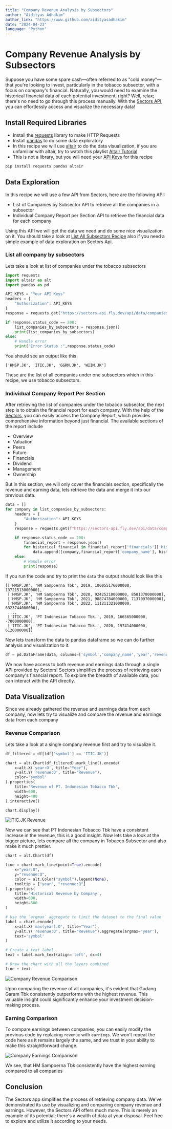 ```yaml
---
title: "Company Revenue Analysis by Subsectors"
author: "Aidityas Adhakim"
author_link: "https://www.github.com/aidityasadhakim"
date: "2024-04-23"
language: "Python"
---
```


# Company Revenue Analysis by Subsectors

Suppose you have some spare cash—often referred to as "cold money"—that you're looking to invest, particularly in the tobacco subsector, with a focus on company's financial. Naturally, you would need to examine the historical financial data of each potential investment, right? Well, relax; there's no need to go through this process manually. With the [Sectors API](https://www.sectors.app/api), you can effortlessly access and visualize the necessary data!

## Install Required Libraries
- Install the [requests](https://requests.readthedocs.io/en/latest/) library to make HTTP Requests
- Install [pandas](https://pypi.org/project/pandas/) to do some data exploratory
- In this recipe we will use [altair](https://pypi.org/project/matplotlib/) to do the data visualization, if you are unfamiliar with altair, try to watch this playlist [Altair Tutorial](https://youtube.com/playlist?list=PLXsFtK46HZxXBddVC0FqmbGdlvbDbaqzx&si=cWtD0cFtwKg0b75v)
- This is not a library, but you will need your [API Keys](https://www.subsectors.app/api) for this recipe

```python
pip install requests pandas altair
```

## Data Exploration
In this recipe we will use a few API from Sectors, here are the following API:

- List of Companies by Subsector API to retrieve all the companies in a subsector
- Individual Company Report per Section API to retrieve the financial data for each company

Using this API we will get the data we need and do some nice visualization on it. You should take a look at [List All Subsectors Recipe](./01_list_all_subsectors.md) also if you need a simple example of data exploration on Sectors Api.

### List all company by subsectors
Lets take a look at list of companies under the tobacco subsectors

```python
import requests
import altair as alt
import pandas as pd

API_KEYS = "Your API Keys"
headers = {
    "Authorization": API_KEYS
}
response = requests.get("https://sectors-api.fly.dev/api/data/companies/?sub_sector=tobacco", headers = headers)

if response.status_code == 200:
    list_companies_by_subsectors = response.json()
    print(list_companies_by_subsectors)
else:
	# Handle error
	print("Error Status :",response.status_code)
```

You should see an output like this
```
['HMSP.JK', 'ITIC.JK', 'GGRM.JK', 'WIIM.JK']
```

These are the list of all companies under one subsectors which in this recipe, we use tobacco subsectors.

### Individual Company Report Per Section
After retrieving the list of companies under the tobacco subsector, the next step is to obtain the financial report for each company. With the help of the [Sectors](www.sectors.app), you can easily access the Company Report, which provides comprehensive information beyond just financial. The available sections of the report include

- Overview
- Valuation
- Peers
- Future
- Financials
- Dividend
- Management
- Ownership

But in this section, we will only cover the financials section, specifically the revenue and earning data, lets retrieve the data and merge it into our previous data.

```python
data = []
for company in list_companies_by_subsectors:
    headers = {
        "Authorization": API_KEYS
    }
    response = requests.get(f"https://sectors-api.fly.dev/api/data/company/report/{company}/?sections=financials", headers = headers)

    if response.status_code == 200:
        financial_report = response.json()
        for historical_financial in financial_report['financials']['historical_financials']:
            data.append([company,financial_report['company_name'], historical_financial['year'], historical_financial['revenue'], historical_financial['earnings']])
    else:
        # Handle error
        print(response)
```

If you run the code and try to print the `data` the output should look like this
```
[['HMSP.JK', 'HM Sampoerna Tbk', 2019, 106055176000000, 13721513000000],
 ['HMSP.JK', 'HM Sampoerna Tbk', 2020, 92425210000000, 8581378000000],
 ['HMSP.JK', 'HM Sampoerna Tbk', 2021, 98874784000000, 7137097000000],
 ['HMSP.JK', 'HM Sampoerna Tbk', 2022, 111211321000000, 6323744000000],
 ...,
 ['ITIC.JK', 'PT Indonesian Tobacco Tbk.', 2019, 166565000000, -7000000000],
 ['ITIC.JK', 'PT Indonesian Tobacco Tbk.', 2020, 197414000000, 6120000000]]
```

Now lets transform the data to pandas dataframe so we can do further analysis and visualization to it.

```python
df = pd.DataFrame(data, columns=['symbol','company_name','year','revenue','earnings'])
```

We now have access to both revenue and earnings data through a single API provided by Sectors! Sectors simplifies the process of retrieving each company's financial report. To explore the breadth of available data, you can interact with the API directly.

## Data Visualization

Since we already gathered the revenue and earnings data from each company, now lets try to visualize and compare the revenue and earnings data from each company

### Revenue Comparison

Lets take a look at a single company revenue first and try to visualize it.

```python
df_filtered = df[(df['symbol'] == 'ITIC.JK')]

chart = alt.Chart(df_filtered).mark_line().encode(
    x=alt.X('year:O', title="Year"),
    y=alt.Y('revenue:Q', title="Revenue"),
    color='symbol'
).properties(
    title='Revenue of PT. Indonesian Tobacco Tbk',
    width=600,
    height=400
).interactive()

chart.display()
```
![ITIC.JK Revenue](./image/ITIC_JK_Revenue.png)

Now we can see that PT Indonesian Tobacco Tbk have a consistent increase in the revenue, this is a good insight. Now lets take a look at the bigger picture, lets compare all the company in Tobacco Subsector and also make it much prettier.

```python
chart = alt.Chart(df)

line = chart.mark_line(point=True).encode(
    x="year:O",
    y="revenue:Q",
    color = alt.Color("symbol").legend(None),
    tooltip = ["year", "revenue:Q"]
).properties(
    title='Historical Revenue by Company',
    width=600,
    height=300
)

# Use the `argmax` aggregate to limit the dataset to the final value
label = chart.encode(
    x=alt.X('max(year):O', title="Year"),
    y=alt.Y('revenue:Q', title="Revenue").aggregate(argmax='year'),
    text='symbol'
)

# Create a text label
text = label.mark_text(align='left', dx=4)

# Draw the chart with all the layers combined
line + text
```
![Company Revenue Comparison](./image/company_revenue_comparison.png)

Upon comparing the revenue of all companies, it's evident that Gudang Garam Tbk consistently outperforms with the highest revenue. This valuable insight could significantly enhance your investment decision-making process.

### Earning Comparison

To compare earnings between companies, you can easily modify the previous code by replacing `revenue` with `earnings`. We won't repeat the code here as it remains largely the same, and we trust in your ability to make this straightforward change.

![Company Earnings Comparison](./image/company_earnings_comparison.png)

We see, that HM Sampoerna Tbk consistently have the highest earning compared to all companies

## Conclusion
The Sectors app simplifies the process of retrieving company data. We've demonstrated its use by visualizing and comparing company revenue and earnings. However, the Sectors API offers much more. This is merely an example of its potential; there's a wealth of data at your disposal. Feel free to explore and utilize it according to your needs.